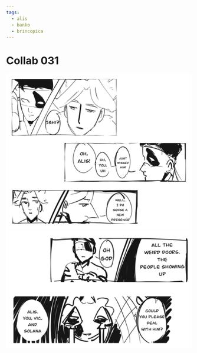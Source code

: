 ```yaml
---
tags:
  - alis
  - banko
  - brincopica
---
```


# Collab 031

<img src="assets/2025-04-15_panel-060.png">

<img src="assets/2025-04-15_panel-061.png">
